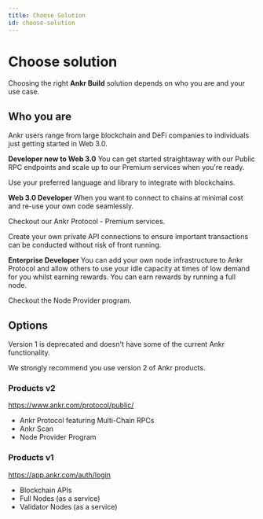 ```yaml
---
title: Choose Solution
id: choose-solution
---
```


# Choose solution

Choosing the right **Ankr Build** solution depends on who you are and your use case. 

## Who you are

Ankr users range from large blockchain and DeFi companies to individuals just getting started in Web 3.0.

**Developer new to Web 3.0**
You can get started straightaway with our Public RPC endpoints and scale up to our Premium services when you're ready.

Use your preferred language and library to integrate with blockchains. 

**Web 3.0 Developer**
When you want to connect to chains at minimal cost and re-use your own code seamlessly.

Checkout our Ankr Protocol - Premium services.

Create your own private API connections to ensure important transactions can be conducted without risk of front running.

**Enterprise Developer**
You can add your own node infrastructure to Ankr Protocol and allow others to use your idle capacity at times of low demand for you whilst earning rewards. You can earn rewards by running a full node. 

Checkout the Node Provider program. 

## Options

Version 1 is deprecated and doesn't have some of the current Ankr functionality.

We strongly recommend you use version 2 of Ankr products.

### Products v2
https://www.ankr.com/protocol/public/
* Ankr Protocol featuring Multi-Chain RPCs
* Ankr Scan
* Node Provider Program

### Products v1
https://app.ankr.com/auth/login
* Blockchain APIs 
* Full Nodes (as a service)
* Validator Nodes (as a service)


